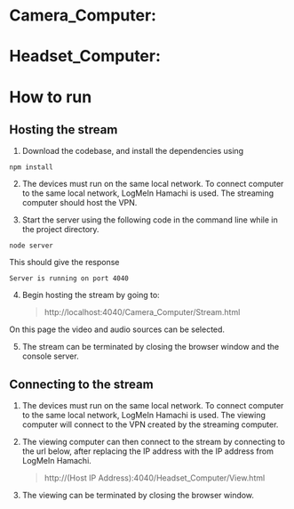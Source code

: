 # Camera_Computer:

# Headset_Computer:

# How to run

## Hosting the stream

1. Download the codebase, and install the dependencies using

```console
npm install
```

2. The devices must run on the same local network. To connect computer to the same local network, LogMeIn Hamachi is used. The streaming computer should host the VPN.

3. Start the server using the following code in the command line while in the project directory.

```console
node server
```

This should give the response

```console
Server is running on port 4040
```

4. Begin hosting the stream by going to:
   > http://localhost:4040/Camera_Computer/Stream.html

On this page the video and audio sources can be selected.

5. The stream can be terminated by closing the browser window and the console server.

## Connecting to the stream

1. The devices must run on the same local network. To connect computer to the same local network, LogMeIn Hamachi is used. The viewing computer will connect to the VPN created by the streaming computer.

2. The viewing computer can then connect to the stream by connecting to the url below, after replacing the IP address with the IP address from LogMeIn Hamachi.

   > http://(Host IP Address):4040/Headset_Computer/View.html

3. The viewing can be terminated by closing the browser window.
